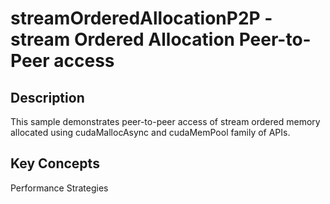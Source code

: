 # streamOrderedAllocationP2P - stream Ordered Allocation Peer-to-Peer access

## Description

This sample demonstrates peer-to-peer access of stream ordered memory allocated using cudaMallocAsync and cudaMemPool family of APIs.

## Key Concepts

Performance Strategies
